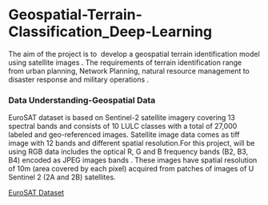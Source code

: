 # Geospatial-Terrain-Classification_Deep-Learning
The aim of the project is to  develop a geospatial terrain identification model using satellite images . The requirements of terrain identification range  from urban planning, Network Planning, natural resource management to disaster response and military operations . 

### Data Understanding-Geospatial Data 
EuroSAT dataset is based on Sentinel-2 satellite imagery covering 13 spectral bands and consists of 10 LULC classes with a total of 27,000 labeled and geo-referenced images. Satellite image data comes as tiff image with 12 bands and different spatial resolution.For this project, will be using RGB data includes the optical R, G and B frequency bands (B2, B3, B4) encoded as JPEG images bands . These images have spatial resolution of 10m (area covered by each pixel) acquired from patches of images of U Sentinel 2 (2A and 2B) satellites.

[EuroSAT Dataset](https://zenodo.org/records/7711810#.ZD7rSezMJQL)





